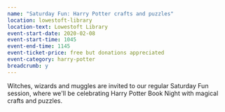 ```yaml
---
name: "Saturday Fun: Harry Potter crafts and puzzles"
location: lowestoft-library
location-text: Lowestoft Library
event-start-date: 2020-02-08
event-start-time: 1045
event-end-time: 1145
event-ticket-price: free but donations appreciated
event-category: harry-potter
breadcrumb: y
---
```


Witches, wizards and muggles are invited to our regular Saturday Fun session, where we'll be celebrating Harry Potter Book Night with magical crafts and puzzles.
